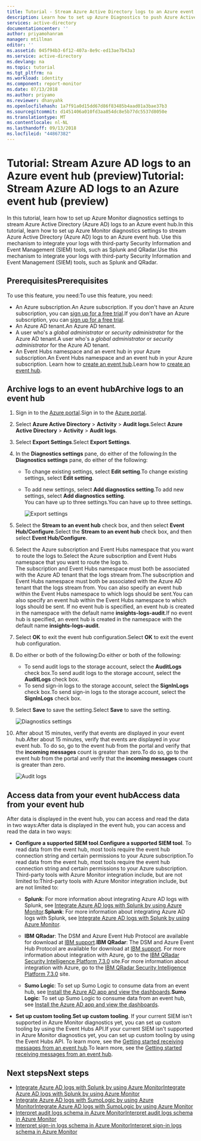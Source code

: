 ```yaml
---
title: Tutorial - Stream Azure Active Directory logs to an Azure event hub (preview) | Microsoft Docs
description: Learn how to set up Azure Diagnostics to push Azure Active Directory logs to an event hub (preview)
services: active-directory
documentationcenter: ''
author: priyamohanram
manager: mtillman
editor: ''
ms.assetid: 045f94b3-6f12-407a-8e9c-ed13ae7b43a3
ms.service: active-directory
ms.devlang: na
ms.topic: tutorial
ms.tgt_pltfrm: na
ms.workload: identity
ms.component: report-monitor
ms.date: 07/13/2018
ms.author: priyamo
ms.reviewer: dhanyahk
ms.openlocfilehash: 1a7f91a0d15dd67d86f83485b4aad01a3bae37b3
ms.sourcegitcommit: d1451406a010fd3aa854dc8e5b77dc5537d8050e
ms.translationtype: MT
ms.contentlocale: nl-NL
ms.lasthandoff: 09/13/2018
ms.locfileid: "44867382"
---
```

# <a name="tutorial-stream-azure-ad-logs-to-an-azure-event-hub-preview"></a><span data-ttu-id="7b16b-103">Tutorial: Stream Azure AD logs to an Azure event hub (preview)</span><span class="sxs-lookup"><span data-stu-id="7b16b-103">Tutorial: Stream Azure AD logs to an Azure event hub (preview)</span></span>

<span data-ttu-id="7b16b-104">In this tutorial, learn how to set up Azure Monitor diagnostics settings to stream Azure Active Directory (Azure AD) logs to an Azure event hub.</span><span class="sxs-lookup"><span data-stu-id="7b16b-104">In this tutorial, learn how to set up Azure Monitor diagnostics settings to stream Azure Active Directory (Azure AD) logs to an Azure event hub.</span></span> <span data-ttu-id="7b16b-105">Use this mechanism to integrate your logs with third-party Security Information and Event Management (SIEM) tools, such as Splunk and QRadar.</span><span class="sxs-lookup"><span data-stu-id="7b16b-105">Use this mechanism to integrate your logs with third-party Security Information and Event Management (SIEM) tools, such as Splunk and QRadar.</span></span>

## <a name="prerequisites"></a><span data-ttu-id="7b16b-106">Prerequisites</span><span class="sxs-lookup"><span data-stu-id="7b16b-106">Prerequisites</span></span> 

<span data-ttu-id="7b16b-107">To use this feature, you need:</span><span class="sxs-lookup"><span data-stu-id="7b16b-107">To use this feature, you need:</span></span>

* <span data-ttu-id="7b16b-108">An Azure subscription.</span><span class="sxs-lookup"><span data-stu-id="7b16b-108">An Azure subscription.</span></span> <span data-ttu-id="7b16b-109">If you don't have an Azure subscription, you can [sign up for a free trial](https://azure.microsoft.com/free/).</span><span class="sxs-lookup"><span data-stu-id="7b16b-109">If you don't have an Azure subscription, you can [sign up for a free trial](https://azure.microsoft.com/free/).</span></span>
* <span data-ttu-id="7b16b-110">An Azure AD tenant.</span><span class="sxs-lookup"><span data-stu-id="7b16b-110">An Azure AD tenant.</span></span>
* <span data-ttu-id="7b16b-111">A user who's a *global administrator* or *security administrator* for the Azure AD tenant.</span><span class="sxs-lookup"><span data-stu-id="7b16b-111">A user who's a *global administrator* or *security administrator* for the Azure AD tenant.</span></span>
* <span data-ttu-id="7b16b-112">An Event Hubs namespace and an event hub in your Azure subscription.</span><span class="sxs-lookup"><span data-stu-id="7b16b-112">An Event Hubs namespace and an event hub in your Azure subscription.</span></span> <span data-ttu-id="7b16b-113">Learn how to [create an event hub](https://docs.microsoft.com/azure/event-hubs/event-hubs-create).</span><span class="sxs-lookup"><span data-stu-id="7b16b-113">Learn how to [create an event hub](https://docs.microsoft.com/azure/event-hubs/event-hubs-create).</span></span>

## <a name="archive-logs-to-an-event-hub"></a><span data-ttu-id="7b16b-114">Archive logs to an event hub</span><span class="sxs-lookup"><span data-stu-id="7b16b-114">Archive logs to an event hub</span></span>

1. <span data-ttu-id="7b16b-115">Sign in to the [Azure portal](https://portal.azure.com).</span><span class="sxs-lookup"><span data-stu-id="7b16b-115">Sign in to the [Azure portal](https://portal.azure.com).</span></span> 

2. <span data-ttu-id="7b16b-116">Select **Azure Active Directory** > **Activity** > **Audit logs**.</span><span class="sxs-lookup"><span data-stu-id="7b16b-116">Select **Azure Active Directory** > **Activity** > **Audit logs**.</span></span> 

3. <span data-ttu-id="7b16b-117">Select **Export Settings**.</span><span class="sxs-lookup"><span data-stu-id="7b16b-117">Select **Export Settings**.</span></span>  
    
4. <span data-ttu-id="7b16b-118">In the **Diagnostics settings** pane, do either of the following:</span><span class="sxs-lookup"><span data-stu-id="7b16b-118">In the **Diagnostics settings** pane, do either of the following:</span></span>
    * <span data-ttu-id="7b16b-119">To change existing settings, select **Edit setting**.</span><span class="sxs-lookup"><span data-stu-id="7b16b-119">To change existing settings, select **Edit setting**.</span></span>
    * <span data-ttu-id="7b16b-120">To add new settings, select **Add diagnostics setting**.</span><span class="sxs-lookup"><span data-stu-id="7b16b-120">To add new settings, select **Add diagnostics setting**.</span></span>  
      <span data-ttu-id="7b16b-121">You can have up to three settings.</span><span class="sxs-lookup"><span data-stu-id="7b16b-121">You can have up to three settings.</span></span>

      ![Export settings](./media/quickstart-azure-monitor-stream-logs-to-event-hub/ExportSettings.png)

5. <span data-ttu-id="7b16b-123">Select the **Stream to an event hub** check box, and then select **Event Hub/Configure**.</span><span class="sxs-lookup"><span data-stu-id="7b16b-123">Select the **Stream to an event hub** check box, and then select **Event Hub/Configure**.</span></span>

6. <span data-ttu-id="7b16b-124">Select the Azure subscription and Event Hubs namespace that you want to route the logs to.</span><span class="sxs-lookup"><span data-stu-id="7b16b-124">Select the Azure subscription and Event Hubs namespace that you want to route the logs to.</span></span>  
    <span data-ttu-id="7b16b-125">The subscription and Event Hubs namespace must both be associated with the Azure AD tenant that the logs stream from.</span><span class="sxs-lookup"><span data-stu-id="7b16b-125">The subscription and Event Hubs namespace must both be associated with the Azure AD tenant that the logs stream from.</span></span> <span data-ttu-id="7b16b-126">You can also specify an event hub within the Event Hubs namespace to which logs should be sent.</span><span class="sxs-lookup"><span data-stu-id="7b16b-126">You can also specify an event hub within the Event Hubs namespace to which logs should be sent.</span></span> <span data-ttu-id="7b16b-127">If no event hub is specified, an event hub is created in the namespace with the default name **insights-logs-audit**.</span><span class="sxs-lookup"><span data-stu-id="7b16b-127">If no event hub is specified, an event hub is created in the namespace with the default name **insights-logs-audit**.</span></span>

7. <span data-ttu-id="7b16b-128">Select **OK** to exit the event hub configuration.</span><span class="sxs-lookup"><span data-stu-id="7b16b-128">Select **OK** to exit the event hub configuration.</span></span>

8. <span data-ttu-id="7b16b-129">Do either or both of the following:</span><span class="sxs-lookup"><span data-stu-id="7b16b-129">Do either or both of the following:</span></span>
    * <span data-ttu-id="7b16b-130">To send audit logs to the storage account, select the **AuditLogs** check box.</span><span class="sxs-lookup"><span data-stu-id="7b16b-130">To send audit logs to the storage account, select the **AuditLogs** check box.</span></span> 
    * <span data-ttu-id="7b16b-131">To send sign-in logs to the storage account, select the **SignInLogs** check box.</span><span class="sxs-lookup"><span data-stu-id="7b16b-131">To send sign-in logs to the storage account, select the **SignInLogs** check box.</span></span>

9. <span data-ttu-id="7b16b-132">Select **Save** to save the setting.</span><span class="sxs-lookup"><span data-stu-id="7b16b-132">Select **Save** to save the setting.</span></span>

    ![Diagnostics settings](./media/quickstart-azure-monitor-stream-logs-to-event-hub/DiagnosticSettings.png)

10. <span data-ttu-id="7b16b-134">After about 15 minutes, verify that events are displayed in your event hub.</span><span class="sxs-lookup"><span data-stu-id="7b16b-134">After about 15 minutes, verify that events are displayed in your event hub.</span></span> <span data-ttu-id="7b16b-135">To do so, go to the event hub from the portal and verify that the **incoming messages** count is greater than zero.</span><span class="sxs-lookup"><span data-stu-id="7b16b-135">To do so, go to the event hub from the portal and verify that the **incoming messages** count is greater than zero.</span></span> 

    ![Audit logs](./media/quickstart-azure-monitor-stream-logs-to-event-hub/InsightsLogsAudit.png)

## <a name="access-data-from-your-event-hub"></a><span data-ttu-id="7b16b-137">Access data from your event hub</span><span class="sxs-lookup"><span data-stu-id="7b16b-137">Access data from your event hub</span></span>

<span data-ttu-id="7b16b-138">After data is displayed in the event hub, you can access and read the data in two ways:</span><span class="sxs-lookup"><span data-stu-id="7b16b-138">After data is displayed in the event hub, you can access and read the data in two ways:</span></span>

* <span data-ttu-id="7b16b-139">**Configure a supported SIEM tool**.</span><span class="sxs-lookup"><span data-stu-id="7b16b-139">**Configure a supported SIEM tool**.</span></span> <span data-ttu-id="7b16b-140">To read data from the event hub, most tools require the event hub connection string and certain permissions to your Azure subscription.</span><span class="sxs-lookup"><span data-stu-id="7b16b-140">To read data from the event hub, most tools require the event hub connection string and certain permissions to your Azure subscription.</span></span> <span data-ttu-id="7b16b-141">Third-party tools with Azure Monitor integration include, but are not limited to:</span><span class="sxs-lookup"><span data-stu-id="7b16b-141">Third-party tools with Azure Monitor integration include, but are not limited to:</span></span>
    * <span data-ttu-id="7b16b-142">**Splunk**: For more information about integrating Azure AD logs with Splunk, see [Integrate Azure AD logs with Splunk by using Azure Monitor](tutorial-integrate-activity-logs-with-splunk.md).</span><span class="sxs-lookup"><span data-stu-id="7b16b-142">**Splunk**: For more information about integrating Azure AD logs with Splunk, see [Integrate Azure AD logs with Splunk by using Azure Monitor](tutorial-integrate-activity-logs-with-splunk.md).</span></span>
    
    * <span data-ttu-id="7b16b-143">**IBM QRadar**: The DSM and Azure Event Hub Protocol are available for download at [IBM support](http://www.ibm.com/support).</span><span class="sxs-lookup"><span data-stu-id="7b16b-143">**IBM QRadar**: The DSM and Azure Event Hub Protocol are available for download at [IBM support](http://www.ibm.com/support).</span></span> <span data-ttu-id="7b16b-144">For more information about integration with Azure, go to the [IBM QRadar Security Intelligence Platform 7.3.0](https://www.ibm.com/support/knowledgecenter/SS42VS_DSM/c_dsm_guide_microsoft_azure_overview.html?cp=SS42VS_7.3.0) site.</span><span class="sxs-lookup"><span data-stu-id="7b16b-144">For more information about integration with Azure, go to the [IBM QRadar Security Intelligence Platform 7.3.0](https://www.ibm.com/support/knowledgecenter/SS42VS_DSM/c_dsm_guide_microsoft_azure_overview.html?cp=SS42VS_7.3.0) site.</span></span>
    
    * <span data-ttu-id="7b16b-145">**Sumo Logic**: To set up Sumo Logic to consume data from an event hub, see [Install the Azure AD app and view the dashboards](https://help.sumologic.com/Send-Data/Applications-and-Other-Data-Sources/Azure_Active_Directory/Install_the_Azure_Active_Directory_App_and_View_the_Dashboards).</span><span class="sxs-lookup"><span data-stu-id="7b16b-145">**Sumo Logic**: To set up Sumo Logic to consume data from an event hub, see [Install the Azure AD app and view the dashboards](https://help.sumologic.com/Send-Data/Applications-and-Other-Data-Sources/Azure_Active_Directory/Install_the_Azure_Active_Directory_App_and_View_the_Dashboards).</span></span> 

* <span data-ttu-id="7b16b-146">**Set up custom tooling**.</span><span class="sxs-lookup"><span data-stu-id="7b16b-146">**Set up custom tooling**.</span></span> <span data-ttu-id="7b16b-147">If your current SIEM isn't supported in Azure Monitor diagnostics yet, you can set up custom tooling by using the Event Hubs API.</span><span class="sxs-lookup"><span data-stu-id="7b16b-147">If your current SIEM isn't supported in Azure Monitor diagnostics yet, you can set up custom tooling by using the Event Hubs API.</span></span> <span data-ttu-id="7b16b-148">To learn more, see the [Getting started receiving messages from an event hub](https://docs.microsoft.com/azure/event-hubs/event-hubs-dotnet-standard-getstarted-receive-eph).</span><span class="sxs-lookup"><span data-stu-id="7b16b-148">To learn more, see the [Getting started receiving messages from an event hub](https://docs.microsoft.com/azure/event-hubs/event-hubs-dotnet-standard-getstarted-receive-eph).</span></span>


## <a name="next-steps"></a><span data-ttu-id="7b16b-149">Next steps</span><span class="sxs-lookup"><span data-stu-id="7b16b-149">Next steps</span></span>

* [<span data-ttu-id="7b16b-150">Integrate Azure AD logs with Splunk by using Azure Monitor</span><span class="sxs-lookup"><span data-stu-id="7b16b-150">Integrate Azure AD logs with Splunk by using Azure Monitor</span></span>](tutorial-integrate-activity-logs-with-splunk.md)
* [<span data-ttu-id="7b16b-151">Integrate Azure AD logs with SumoLogic by using Azure Monitor</span><span class="sxs-lookup"><span data-stu-id="7b16b-151">Integrate Azure AD logs with SumoLogic by using Azure Monitor</span></span>](howto-integrate-activity-logs-with-sumologic.md)
* [<span data-ttu-id="7b16b-152">Interpret audit logs schema in Azure Monitor</span><span class="sxs-lookup"><span data-stu-id="7b16b-152">Interpret audit logs schema in Azure Monitor</span></span>](reference-azure-monitor-audit-log-schema.md)
* [<span data-ttu-id="7b16b-153">Interpret sign-in logs schema in Azure Monitor</span><span class="sxs-lookup"><span data-stu-id="7b16b-153">Interpret sign-in logs schema in Azure Monitor</span></span>](reference-azure-monitor-sign-ins-log-schema.md)
